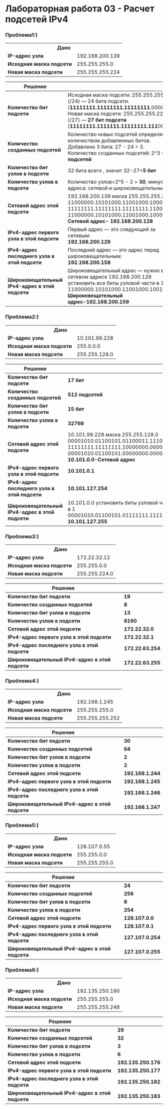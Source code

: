 # Лабораторная работа 03 - Расчет подсетей IPv4

### Проблема1:)

<table style="width: 100%;">
  <tr>
    <th colspan="2" style="text-align:center;">Дано</th>
  </tr>
  <tr>
    <td><strong>IP-адрес узла</strong></td>
    <td>192.168.200.139</td>
  </tr>
  <tr>
    <td><strong>Исходная маска подсети</strong></td>
    <td>255.255.255.0</td>
  </tr>
  <tr>
    <td><strong>Новая маска подсети</strong></td>
    <td>255.255.255.224</td>
  </tr>
</table>

 Решение                                    |                                                                                 |
|---------------------------------------------|------------------------------------------------------------------------------------------|
| **Количество бит подсети**                  | Исходная маска подсети: 255.255.255.0 (/24) — 24 бита подсети.(**11111111.11111111.11111111**.00000000)<br> Новая маска подсети: 255.255.255.224 (/27) — **27 бит подсети** (**11111111.1111111.11111111.111**00000)|
| **Количество созданных подсетей**           |  Количество новых подсетей определяется количеством добавленных битов.<br> Добавлено 3 бита: 27 - 24 = 3.<br> Количество созданных подсетей: 2^3 = **8 подсетей**                          |
| **Количество бит узлов в подсети**          | 32 бита всего , значит 32-27=**5 бит**                                                   |
| **Количество узлов в подсети**              |Количество узлов=2^5 - 2 = **30**, минус 2 адреса: сетевой и широковещательный.                               |
| **Сетевой адрес этой подсети**              |192.168.200.139 маска 255.255.255.224<br>11000000.10101000.11001000.10001011<br>11111111.11111111.11111111.11000000<br>11000000.10101000.11001000.10000000<br>**Сетевой адрес- 192.168.200.128**|
| **IPv4-адрес первого узла в этой подсети**  |Первый адрес — это следующий за сетевым:<br> **192.168.200.129**    |
| **IPv4-адрес последнего узла в этой подсети**|Последний адрес — это адрес перед широковещательным:<br> **192.168.200.158**         |
| **Широковещательный IPv4-адрес в этой подсети**|Широковещательный адрес — нужно в сетевом адресе 192.168.200.128 установить все биты узловой части в 1<br>11000000.10101000.11001000.10011111<br> **Широковещательный адрес-192.168.200.159** 

### Проблема2:)

<table style="width: 100%;">
  <tr>
    <th colspan="2" style="text-align:center;">Дано</th>
  </tr>
  <tr>
    <td><strong>IP-адрес узла</strong></td>
    <td>10.101.99.228</td>
  </tr>
  <tr>
    <td><strong>Исходная маска подсети</strong></td>
    <td>255.0.0.0</td>
  </tr>
  <tr>
    <td><strong>Новая маска подсети</strong></td>
    <td>255.255.128.0</td>
  </tr>
</table>

| Решение                          |                                     |
|----------------------------------|-------------------------------------|
**Количество бит подсети** | **17 бит**|
**Количество созданных подсетей**| **512 подсетей**|
**Количество бит узлов в подсети** | **15 бит**
**Количество узлов в подсети** | **32766**
**Сетевой адрес этой подсети** | 10.101.99.228 маска 255.255.128.0 <br> 00001010.01100101.01100011.11100100<br>11111111.11111111.10000000.00000000<br>00001010.01100101.00000000.00000000<br>**10.101.0.0-Сетевой адрес**|
**IPv4-адрес первого узла в этой подсети** | **10.101.0.1**|
|**IPv4-адрес последнего узла в этой подсети**|   **10.101.127.254**              |
|**Широковещательный IPv4-адрес в этой подсети**| 10.101.0.0 установить биты узловой части в 1<br>00001010.01100101.01111111.11111111<br>**10.101.127.255**|

### Проблема3:)

<table style="width: 100%;">
  <tr>
    <th colspan="2" style="text-align:center;">Дано</th>
  </tr>
  <tr>
    <td><strong>IP-адрес узла</strong></td>
    <td>172.22.32.12</td>
  </tr>
  <tr>
    <td><strong>Исходная маска подсети</strong></td>
    <td>255.255.0.0</td>
  </tr>
  <tr>
    <td><strong>Новая маска подсети</strong></td>
    <td>255.255.224.0</td>
  </tr>
</table>

| Решение                          |                                     |
|----------------------------------|-------------------------------------|
**Количество бит подсети** | **19**|
**Количество созданных подсетей**| **8**|
**Количество бит узлов в подсети** | **13**
**Количество узлов в подсети** | **8190**
**Сетевой адрес этой подсети** | **172.22.32.0**|
**IPv4-адрес первого узла в этой подсети** | **172.22.32.1**|
|**IPv4-адрес последнего узла в этой подсети**|   **172.22.63.254**              |
|**Широковещательный IPv4-адрес в этой подсети**| **172.22.63.255**|

### Проблема4:)

<table style="width: 100%;">
  <tr>
    <th colspan="2" style="text-align:center;">Дано</th>
  </tr>
  <tr>
    <td><strong>IP-адрес узла</strong></td>
    <td>192.168.1.245</td>
  </tr>
  <tr>
    <td><strong>Исходная маска подсети</strong></td>
    <td>255.255.255.0</td>
  </tr>
  <tr>
    <td><strong>Новая маска подсети</strong></td>
    <td>255.255.255.252</td>
  </tr>
</table>

| Решение                          |                                     |
|----------------------------------|-------------------------------------|
**Количество бит подсети** | **30**|
**Количество созданных подсетей**| **64**|
**Количество бит узлов в подсети** | **2**
**Количество узлов в подсети** | **2**
**Сетевой адрес этой подсети** | **192.168.1.244**|
**IPv4-адрес первого узла в этой подсети** | **192.168.1.245**|
|**IPv4-адрес последнего узла в этой подсети**|   **192.168.1.246**              |
|**Широковещательный IPv4-адрес в этой подсети**| **192.168.1.247**|

### Проблема5:)

<table style="width: 100%;">
  <tr>
    <th colspan="2" style="text-align:center;">Дано</th>
  </tr>
  <tr>
    <td><strong>IP-адрес узла</strong></td>
    <td>128.107.0.55</td>
  </tr>
  <tr>
    <td><strong>Исходная маска подсети</strong></td>
    <td>255.255.0.0</td>
  </tr>
  <tr>
    <td><strong>Новая маска подсети</strong></td>
    <td>255.255.255.0</td>
  </tr>
</table>

 Решение                          |                                     |
|----------------------------------|-------------------------------------|
**Количество бит подсети** | **24**|
**Количество созданных подсетей**| **256**|
**Количество бит узлов в подсети** | **8**
**Количество узлов в подсети** | **254**
**Сетевой адрес этой подсети** | **128.107.0.0**|
**IPv4-адрес первого узла в этой подсети** | **128.107.0.1**|
|**IPv4-адрес последнего узла в этой подсети**|   **127.107.0.254**              |
|**Широковещательный IPv4-адрес в этой подсети**| **127.107.0.255**|

### Проблема6:)

<table style="width: 100%;">
  <tr>
    <th colspan="2" style="text-align:center;">Дано</th>
  </tr>
  <tr>
    <td><strong>IP-адрес узла</strong></td>
    <td>192.135.250.180</td>
  </tr>
  <tr>
    <td><strong>Исходная маска подсети</strong></td>
    <td>255.255.255.0</td>
  </tr>
  <tr>
    <td><strong>Новая маска подсети</strong></td>
    <td>255.255.255.248</td>
  </tr>
</table>

Решение                          |                                     |
|----------------------------------|-------------------------------------|
**Количество бит подсети** | **29**|
**Количество созданных подсетей**| **32**|
**Количество бит узлов в подсети** | **3**
**Количество узлов в подсети** | **6**
**Сетевой адрес этой подсети** | **192.135.250.176**|
**IPv4-адрес первого узла в этой подсети** | **192.135.250.177**|
|**IPv4-адрес последнего узла в этой подсети**|   **192.135.250.182**|
|**Широковещательный IPv4-адрес в этой подсети**| **192.135.250.183**|
